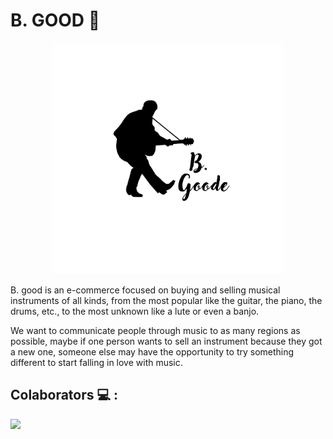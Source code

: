 # B. GOOD :guitar:

<div  align = "center">
  <img src = "./B.Goode-Logo.png" height = "370px"/>
</div>

B. good is an e-commerce focused on buying and selling musical instruments of all kinds, from the most popular like the guitar, the piano, the drums, etc., to the most unknown like a lute or even a banjo.

We want to communicate people through music to as many regions as possible, maybe if one person wants to sell an instrument because they got a new one, someone else may have the opportunity to try something different to start falling in love with music.

## Colaborators :computer: :
<a href="https://github.com/PabloElectricista/PF_Front/graphs/contributors">
  <img src="https://contrib.rocks/image?repo=PabloElectricista/PF-Back" />
</a>